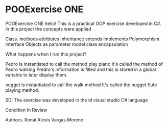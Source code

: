 # POOExercise ONE
POOExercise ONE
hello! This is a practical OOP exercise developed in C#.
In this project the concepts were applied

Class.
methods
attributes
Inheritance
extends
Implements
Polymorphism.
Interface
Objects as parameter
model class
encapsulation

What happens when I run this project?

Pedro is instantiated to call the method play piano
It's called the method of Pedro walking
Predro's information is filled and this is stored in a global variable to later display them.

nugget is instantiated to call the walk method
It's called the nugget flute playing method.

SDI
The exercise was developed in the id visual studio C# language

Condition
In Review

Authors.
Ronal Alexis Vargas Moreno
